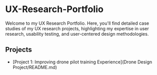 # UX-Research-Portfolio

Welcome to my UX Research Portfolio. Here, you'll find detailed case studies of my UX research projects, highlighting my expertise in user research, usability testing, and user-centered design methodologies.

## Projects

- [Project 1: Improving drone pilot training Experience](Drone Design Project/README.md)
